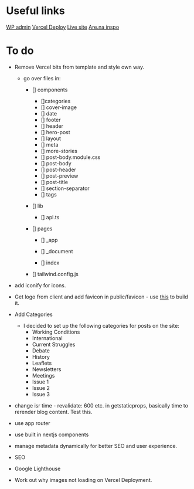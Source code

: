 # Useful links

[WP admin](https://vitalsignscontenteditor.co.uk/wp-admin)
[Vercel Deploy](https://vercel.com/jones58s-projects/vital-signs/settings/domains)
[Live site](https://www.vitalsignsmag.org/)
[Are.na inspo](https://www.are.na/jack-kershaw/vitalsigns)

# To do

- Remove Vercel bits from template and style own way.

  - go over files in:

    - [] components

      - []categories
      - [] cover-image
      - [] date
      - [] footer
      - [] header
      - [] hero-post
      - [] layout
      - [] meta
      - [] more-stories
      - [] post-body.module.css
      - [] post-body
      - [] post-header
      - [] post-preview
      - [] post-title
      - [] section-separator
      - [] tags

    - [] lib
      - [] api.ts
    - [] pages

      - [] \_app
      - [] \_document

      - [] index

    - [] tailwind.config.js

- add iconify for icons.
- Get logo from client and add favicon in public/favicon - use [this](https://frontendmasters.com/blog/how-to-favicon-in-2024/) to build it.

- Add Categories

  - I decided to set up the following categories for posts on the site:
    - Working Conditions
    - International
    - Current Struggles
    - Debate
    - History
    - Leaflets
    - Newsletters
    - Meetings
    - Issue 1
    - Issue 2
    - Issue 3

- change isr time - revalidate: 600 etc. in getstaticprops, basically time to rerender blog content. Test this.

- use app router

- use built in nextjs components

- manage metadata dynamically for better SEO and user experience.

- SEO

- Google Lighthouse

- Work out why images not loading on Vercel Deployment.
